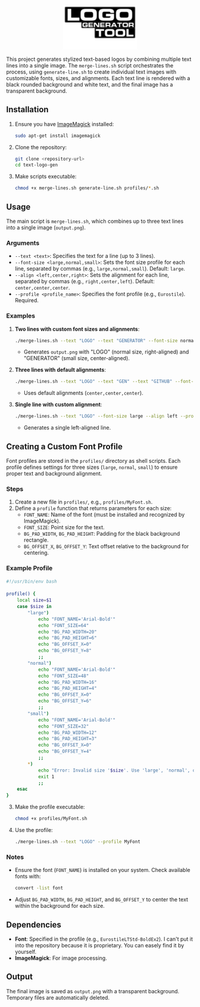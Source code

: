 <p align="center">
    <img src="logo.png" alt="Logo" width="200">
</p>

This project generates stylized text-based logos by combining multiple text lines into a single image. The `merge-lines.sh` script orchestrates the process, using `generate-line.sh` to create individual text images with customizable fonts, sizes, and alignments. Each text line is rendered with a black rounded background and white text, and the final image has a transparent background.

## Installation

1. Ensure you have [ImageMagick](https://imagemagick.org/) installed:
   ```bash
   sudo apt-get install imagemagick
   ```
2. Clone the repository:
   ```bash
   git clone <repository-url>
   cd text-logo-gen
   ```
3. Make scripts executable:
   ```bash
   chmod +x merge-lines.sh generate-line.sh profiles/*.sh
   ```

## Usage

The main script is `merge-lines.sh`, which combines up to three text lines into a single image (`output.png`).

### Arguments

- `--text <text>`: Specifies the text for a line (up to 3 lines).
- `--font-size <large,normal,small>`: Sets the font size profile for each line, separated by commas (e.g., `large,normal,small`). Default: `large`.
- `--align <left,center,right>`: Sets the alignment for each line, separated by commas (e.g., `right,center,left`). Default: `center,center,center`.
- `--profile <profile_name>`: Specifies the font profile (e.g., `Eurostile`). Required.

### Examples

1. **Two lines with custom font sizes and alignments**:
   ```bash
   ./merge-lines.sh --text "LOGO" --text "GENERATOR" --font-size normal,small --align right,center --profile Eurostile
   ```
   - Generates `output.png` with "LOGO" (normal size, right-aligned) and "GENERATOR" (small size, center-aligned).

2. **Three lines with default alignments**:
   ```bash
   ./merge-lines.sh --text "LOGO" --text "GEN" --text "GITHUB" --font-size large,normal,small --profile Eurostile
   ```
   - Uses default alignments (`center,center,center`).

3. **Single line with custom alignment**:
   ```bash
   ./merge-lines.sh --text "LOGO" --font-size large --align left --profile Eurostile
   ```
   - Generates a single left-aligned line.

## Creating a Custom Font Profile

Font profiles are stored in the `profiles/` directory as shell scripts. Each profile defines settings for three sizes (`large`, `normal`, `small`) to ensure proper text and background alignment.

### Steps

1. Create a new file in `profiles/`, e.g., `profiles/MyFont.sh`.
2. Define a `profile` function that returns parameters for each size:
   - `FONT_NAME`: Name of the font (must be installed and recognized by ImageMagick).
   - `FONT_SIZE`: Point size for the text.
   - `BG_PAD_WIDTH`, `BG_PAD_HEIGHT`: Padding for the black background rectangle.
   - `BG_OFFSET_X`, `BG_OFFSET_Y`: Text offset relative to the background for centering.

### Example Profile

```bash
#!/usr/bin/env bash

profile() {
    local size=$1
    case $size in
        "large")
            echo "FONT_NAME='Arial-Bold'"
            echo "FONT_SIZE=64"
            echo "BG_PAD_WIDTH=20"
            echo "BG_PAD_HEIGHT=6"
            echo "BG_OFFSET_X=0"
            echo "BG_OFFSET_Y=8"
            ;;
        "normal")
            echo "FONT_NAME='Arial-Bold'"
            echo "FONT_SIZE=48"
            echo "BG_PAD_WIDTH=16"
            echo "BG_PAD_HEIGHT=4"
            echo "BG_OFFSET_X=0"
            echo "BG_OFFSET_Y=6"
            ;;
        "small")
            echo "FONT_NAME='Arial-Bold'"
            echo "FONT_SIZE=32"
            echo "BG_PAD_WIDTH=12"
            echo "BG_PAD_HEIGHT=3"
            echo "BG_OFFSET_X=0"
            echo "BG_OFFSET_Y=4"
            ;;
        *)
            echo "Error: Invalid size '$size'. Use 'large', 'normal', or 'small'." >&2
            exit 1
            ;;
    esac
}
```

3. Make the profile executable:
   ```bash
   chmod +x profiles/MyFont.sh
   ```
4. Use the profile:
   ```bash
   ./merge-lines.sh --text "LOGO" --profile MyFont
   ```

### Notes

- Ensure the font (`FONT_NAME`) is installed on your system. Check available fonts with:
  ```bash
  convert -list font
  ```
- Adjust `BG_PAD_WIDTH`, `BG_PAD_HEIGHT`, and `BG_OFFSET_Y` to center the text within the background for each size.

## Dependencies

- **Font**: Specified in the profile (e.g., `EurostileLTStd-BoldEx2`). I can't put it into the repository because it is proprietary. You can easely find it by yourself.
- **ImageMagick**: For image processing.

## Output

The final image is saved as `output.png` with a transparent background. Temporary files are automatically deleted.
